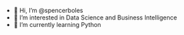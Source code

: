 - 👋 Hi, I’m @spencerboles
- 👀 I’m interested in Data Science and Business Intelligence
- 🌱 I’m currently learning Python

<!---
spencerboles/spencerboles is a ✨ special ✨ repository because its `README.md` (this file) appears on your GitHub profile.
You can click the Preview link to take a look at your changes.
--->
